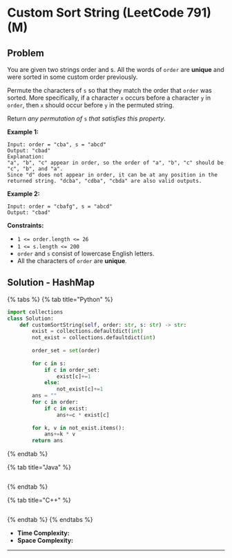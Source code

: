 # Custom Sort String (LeetCode 791) (M)

## Problem

You are given two strings order and s. All the words of `order` are **unique** and were sorted in some custom order previously.

Permute the characters of `s` so that they match the order that `order` was sorted. More specifically, if a character `x` occurs before a character `y` in `order`, then `x` should occur before `y` in the permuted string.

Return _any permutation of_ `s` _that satisfies this property_.

&#x20;

**Example 1:**

```
Input: order = "cba", s = "abcd"
Output: "cbad"
Explanation: 
"a", "b", "c" appear in order, so the order of "a", "b", "c" should be "c", "b", and "a". 
Since "d" does not appear in order, it can be at any position in the returned string. "dcba", "cdba", "cbda" are also valid outputs.
```

**Example 2:**

```
Input: order = "cbafg", s = "abcd"
Output: "cbad"
```

&#x20;

**Constraints:**

* `1 <= order.length <= 26`
* `1 <= s.length <= 200`
* `order` and `s` consist of lowercase English letters.
* All the characters of `order` are **unique**.



## Solution - HashMap

{% tabs %}
{% tab title="Python" %}
```python
import collections
class Solution:
    def customSortString(self, order: str, s: str) -> str:
        exist = collections.defaultdict(int)
        not_exist = collections.defaultdict(int)
        
        order_set = set(order)
        
        for c in s:
            if c in order_set:
                exist[c]+=1
            else:
                not_exist[c]+=1
        ans = ""
        for c in order:
            if c in exist:
                ans+=c * exist[c]
        
        for k, v in not_exist.items():
            ans+=k * v
        return ans
```
{% endtab %}

{% tab title="Java" %}
```java
```
{% endtab %}

{% tab title="C++" %}
```cpp
```
{% endtab %}
{% endtabs %}

* **Time Complexity:**
* **Space Complexity:**

****
